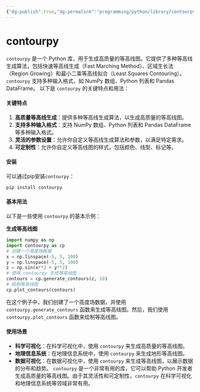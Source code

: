 ```yaml
---
{"dg-publish":true,"dg-permalink":"programming/python/library/contourpy.md","permalink":"/programming/python/library/contourpy.md/"}
---
```



# contourpy

`contourpy` 是一个 Python 库，用于生成高质量的等高线图。它提供了多种等高线生成算法，包括快速等高线生成（Fast Marching Method）、区域生长法（Region Growing）和最小二乘等高线拟合（Least Squares Contouring）。`contourpy` 支持多种输入格式，如 NumPy 数组、Python 列表和 Pandas DataFrame。 以下是 `contourpy` 的关键特点和用法：

#### 关键特点

1. **高质量等高线生成**：提供多种等高线生成算法，以生成高质量的等高线图。
2. **支持多种输入格式**：支持 NumPy 数组、Python 列表和 Pandas DataFrame 等多种输入格式。
3. **灵活的参数设置**：允许你自定义等高线生成算法和参数，以满足特定需求。
4. **可定制性**：允许你自定义等高线图的样式，包括颜色、线型、标记等。

#### 安装

可以通过pip安装`contourpy`：

```bash
pip install contourpy
```

#### 基本用法

以下是一些使用 `contourpy` 的基本示例：

**生成等高线图**

```python
import numpy as np
import contourpy as cp
# 创建一个高度场数据
x = np.linspace(-5, 5, 100)
y = np.linspace(-5, 5, 100)
z = np.sin(x**2 + y**2)
# 使用 contourpy 生成等高线图
contours = cp.generate_contours(z, 10)
# 绘制等高线图
cp.plot_contours(contours)
```

在这个例子中，我们创建了一个高度场数据，并使用 `contourpy.generate_contours` 函数来生成等高线图。然后，我们使用 `contourpy.plot_contours` 函数来绘制等高线图。

#### 使用场景

* **科学可视化**：在科学可视化中，使用 `contourpy` 来生成高质量的等高线图。
* **地理信息系统**：在地理信息系统中，使用 `contourpy` 来生成地形等高线图。
* **数据可视化**：在数据可视化中，使用 `contourpy` 来生成等高线图，以展示数据的分布和趋势。 `contourpy` 是一个非常有用的库，它可以帮助 Python 开发者生成高质量的等高线图。由于其灵活性和可定制性，`contourpy` 在科学可视化和地理信息系统等领域非常有用。